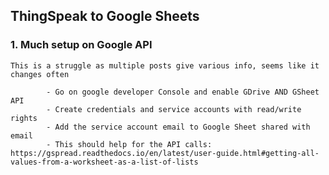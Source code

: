 ## ThingSpeak to Google Sheets

### 1. Much setup on Google API
    This is a struggle as multiple posts give various info, seems like it changes often

            - Go on google developer Console and enable GDrive AND GSheet API 
            - Create credentials and service accounts with read/write rights
            - Add the service account email to Google Sheet shared with email
            - This should help for the API calls: https://gspread.readthedocs.io/en/latest/user-guide.html#getting-all-values-from-a-worksheet-as-a-list-of-lists